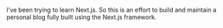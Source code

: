 I've been trying to learn Next.js. So this is an effort to build and maintain a personal blog fully built using the Next.js framework.
